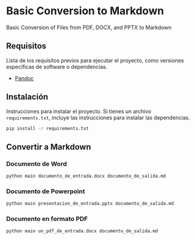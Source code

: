 # Basic Conversion to Markdown
Basic Conversion of Files from PDF, DOCX, and PPTX to Markdown

## Requisitos

Lista de los requisitos previos para ejecutar el proyecto, como versiones específicas de software o dependencias. 
- [Pandoc](https://pandoc.org/installing.html  "Ir al sitio web de Pandoc")

## Instalación

Instrucciones para instalar el proyecto. Si tienes un archivo `requirements.txt`, incluye las instrucciones para instalar las dependencias.

```bash
pip install -r requirements.txt
```

## Convertir a Markdown
### Documento de Word 

```bash
python main documento_de_entrada.docx documento_de_salida.md
```
### Documento de Powerpoint

```bash
python main presentacion_de_entrada.pptx documento_de_salida.md
```
### Documento en formato PDF

```bash
python main un_pdf_de_entrada.docx documento_de_salida.md
```
